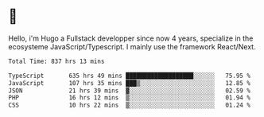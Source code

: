 # 👋 

Hello, i'm Hugo a Fullstack developper since now 4 years, specialize in the ecosysteme JavaScript/Typescript. I mainly use the framework React/Next.

<!--START_SECTION:waka-->

```txt
Total Time: 837 hrs 13 mins

TypeScript       635 hrs 49 mins ███████████████████░░░░░░   75.95 %
JavaScript       107 hrs 35 mins ███▒░░░░░░░░░░░░░░░░░░░░░   12.85 %
JSON             21 hrs 39 mins  ▓░░░░░░░░░░░░░░░░░░░░░░░░   02.59 %
PHP              16 hrs 12 mins  ▒░░░░░░░░░░░░░░░░░░░░░░░░   01.94 %
CSS              10 hrs 22 mins  ▒░░░░░░░░░░░░░░░░░░░░░░░░   01.24 %
```

<!--END_SECTION:waka-->
